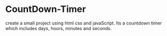 # CountDown-Timer
create a small project using html css and javaScript. Its a countdown timer which includes days, hours, minutes and seconds.
